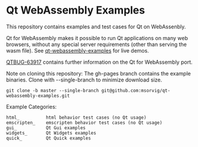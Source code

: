 Qt WebAssembly Examples
=======================

This repository contains examples and test cases for Qt on WebAssenbly.

Qt for WebAssembly makes it possible to run Qt applications on many
web browsers, without any special server requirements (other than serving
the wasm file). See [qt-webassembly-examples](https://msorvig.github.io/qt-webassembly-examples/)
for live demos.

[QTBUG-63917](https://bugreports.qt.io/browse/QTBUG-63917) contains
further information on the Qt for WebAssembly port.

Note on cloning this repository: The gh-pages branch contains the example
binaries. Clone with --single-branch to minimize download size.

    git clone -b master --single-branch git@github.com:msorvig/qt-webassembly-examples.git

Example Categories:

    html_          html behavior test cases (no Qt usage)
    emscripten_    emscripten behavior test cases (no Qt usage)
    gui_           Qt Gui examples
    widgets_       Qt Widgets examples
    quick_         Qt Quick examples